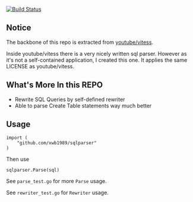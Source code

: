 [![Build Status](https://travis-ci.org/xwb1989/sqlparser.svg?branch=master)](https://travis-ci.org/xwb1989/sqlparser)

## Notice

The backbone of this repo is extracted from [youtube/vitess](https://github.com/youtube/vitess).

Inside youtube/vitess there is a very nicely written sql parser. However as it's not a self-contained application, I created this one. 
It applies the same LICENSE as youtube/vitess.

## What's More In this REPO

* Rewrite SQL Queries by self-defined rewriter
* Able to parse Create Table statements way much better

## Usage

    import (
        "github.com/xwb1989/sqlparser"
    )

Then use
    
    sqlparser.Parse(sql)

See `parse_test.go` for more `Parse` usage.

See `rewriter_test.go` for `Rewriter` usage.
